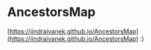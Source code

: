 # AncestorsMap

[https://jindraivanek.github.io/AncestorsMap](https://jindraivanek.github.io/AncestorsMap)
:)